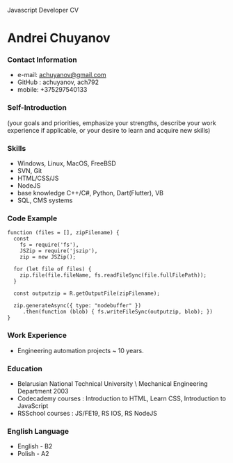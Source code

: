 Javascript Developer CV
# Andrei Chuyanov
### Contact Information
* e-mail: achuyanov@gmail.com
* GitHub : achuyanov, ach792
* mobile: +375297540133

### Self-Introduction
(your goals and priorities, emphasize your strengths, describe your work experience if applicable, or your desire to learn and acquire new skills)

### Skills
* Windows, Linux, MacOS, FreeBSD
* SVN, Git
* HTML/CSS/JS
* NodeJS
* base knowledge C++/C#, Python, Dart(Flutter), VB
* SQL, CMS systems

### Code Example
```
function (files = [], zipFilename) {
  const
    fs = require('fs'),
    JSZip = require('jszip'),
    zip = new JSZip();

  for (let file of files) {
    zip.file(file.fileName, fs.readFileSync(file.fullFilePath));
  }

  const outputzip = R.getOutputFile(zipFilename);

  zip.generateAsync({ type: "nodebuffer" })
     .then(function (blob) { fs.writeFileSync(outputzip, blob); })
}
```
### Work Experience
* Engineering automation projects ~ 10 years.
### Education
* Belarusian National Technical University \  Mechanical Engineering Department 2003
* Codecademy courses : Introduction to HTML, Learn CSS, Introduction to JavaScript
* RSSchool courses : JS/FE19, RS IOS, RS NodeJS
### English Language
* English - B2
* Polish - A2